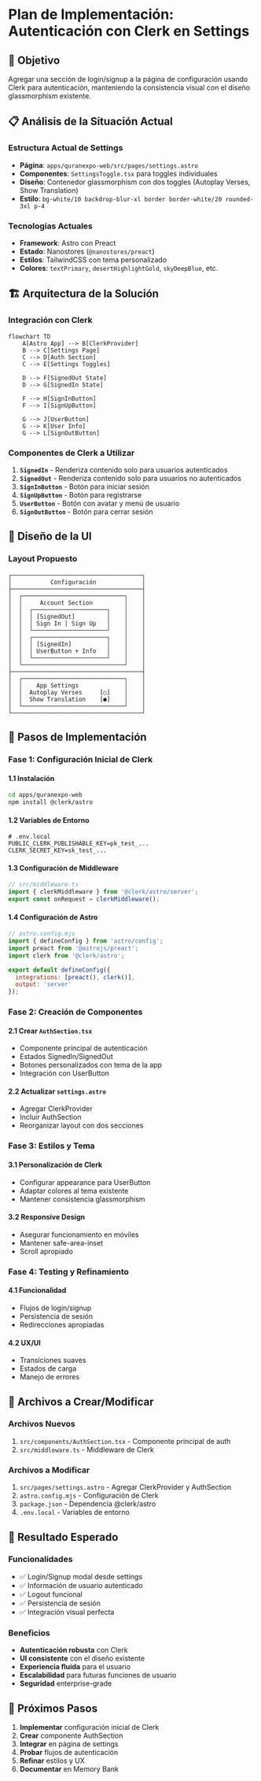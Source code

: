 # Plan de Implementación: Autenticación con Clerk en Settings

## 🎯 Objetivo

Agregar una sección de login/signup a la página de configuración usando Clerk para autenticación, manteniendo la consistencia visual con el diseño glassmorphism existente.

## 📋 Análisis de la Situación Actual

### Estructura Actual de Settings
- **Página**: `apps/quranexpo-web/src/pages/settings.astro`
- **Componentes**: `SettingsToggle.tsx` para toggles individuales
- **Diseño**: Contenedor glassmorphism con dos toggles (Autoplay Verses, Show Translation)
- **Estilo**: `bg-white/10 backdrop-blur-xl border border-white/20 rounded-3xl p-4`

### Tecnologías Actuales
- **Framework**: Astro con Preact
- **Estado**: Nanostores (`@nanostores/preact`)
- **Estilos**: TailwindCSS con tema personalizado
- **Colores**: `textPrimary`, `desertHighlightGold`, `skyDeepBlue`, etc.

## 🏗️ Arquitectura de la Solución

### Integración con Clerk
```mermaid
flowchart TD
    A[Astro App] --> B[ClerkProvider]
    B --> C[Settings Page]
    C --> D[Auth Section]
    C --> E[Settings Toggles]
    
    D --> F[SignedOut State]
    D --> G[SignedIn State]
    
    F --> H[SignInButton]
    F --> I[SignUpButton]
    
    G --> J[UserButton]
    G --> K[User Info]
    G --> L[SignOutButton]
```

### Componentes de Clerk a Utilizar
1. **`SignedIn`** - Renderiza contenido solo para usuarios autenticados
2. **`SignedOut`** - Renderiza contenido solo para usuarios no autenticados
3. **`SignInButton`** - Botón para iniciar sesión
4. **`SignUpButton`** - Botón para registrarse
5. **`UserButton`** - Botón con avatar y menú de usuario
6. **`SignOutButton`** - Botón para cerrar sesión

## 🎨 Diseño de la UI

### Layout Propuesto
```
┌─────────────────────────────────────┐
│           Configuración             │
├─────────────────────────────────────┤
│  ┌─────────────────────────────┐    │
│  │     Account Section         │    │
│  │  ┌─────────────────────┐    │    │
│  │  │ [SignedOut]         │    │    │
│  │  │ Sign In | Sign Up   │    │    │
│  │  └─────────────────────┘    │    │
│  │  ┌─────────────────────┐    │    │
│  │  │ [SignedIn]          │    │    │
│  │  │ UserButton + Info   │    │    │
│  │  └─────────────────────┘    │    │
│  └─────────────────────────────┘    │
├─────────────────────────────────────┤
│  ┌─────────────────────────────┐    │
│  │    App Settings             │    │
│  │  Autoplay Verses     [○]    │    │
│  │  Show Translation    [●]    │    │
│  └─────────────────────────────┘    │
└─────────────────────────────────────┘
```

## 🔧 Pasos de Implementación

### Fase 1: Configuración Inicial de Clerk

#### 1.1 Instalación
```bash
cd apps/quranexpo-web
npm install @clerk/astro
```

#### 1.2 Variables de Entorno
```env
# .env.local
PUBLIC_CLERK_PUBLISHABLE_KEY=pk_test_...
CLERK_SECRET_KEY=sk_test_...
```

#### 1.3 Configuración de Middleware
```typescript
// src/middleware.ts
import { clerkMiddleware } from '@clerk/astro/server';
export const onRequest = clerkMiddleware();
```

#### 1.4 Configuración de Astro
```javascript
// astro.config.mjs
import { defineConfig } from 'astro/config';
import preact from '@astrojs/preact';
import clerk from '@clerk/astro';

export default defineConfig({
  integrations: [preact(), clerk()],
  output: 'server'
});
```

### Fase 2: Creación de Componentes

#### 2.1 Crear `AuthSection.tsx`
- Componente principal de autenticación
- Estados SignedIn/SignedOut
- Botones personalizados con tema de la app
- Integración con UserButton

#### 2.2 Actualizar `settings.astro`
- Agregar ClerkProvider
- Incluir AuthSection
- Reorganizar layout con dos secciones

### Fase 3: Estilos y Tema

#### 3.1 Personalización de Clerk
- Configurar appearance para UserButton
- Adaptar colores al tema existente
- Mantener consistencia glassmorphism

#### 3.2 Responsive Design
- Asegurar funcionamiento en móviles
- Mantener safe-area-inset
- Scroll apropiado

### Fase 4: Testing y Refinamiento

#### 4.1 Funcionalidad
- Flujos de login/signup
- Persistencia de sesión
- Redirecciones apropiadas

#### 4.2 UX/UI
- Transiciones suaves
- Estados de carga
- Manejo de errores

## 📁 Archivos a Crear/Modificar

### Archivos Nuevos
1. `src/components/AuthSection.tsx` - Componente principal de auth
2. `src/middleware.ts` - Middleware de Clerk

### Archivos a Modificar
1. `src/pages/settings.astro` - Agregar ClerkProvider y AuthSection
2. `astro.config.mjs` - Configuración de Clerk
3. `package.json` - Dependencia @clerk/astro
4. `.env.local` - Variables de entorno

## 🎯 Resultado Esperado

### Funcionalidades
- ✅ Login/Signup modal desde settings
- ✅ Información de usuario autenticado
- ✅ Logout funcional
- ✅ Persistencia de sesión
- ✅ Integración visual perfecta

### Beneficios
- **Autenticación robusta** con Clerk
- **UI consistente** con el diseño existente
- **Experiencia fluida** para el usuario
- **Escalabilidad** para futuras funciones de usuario
- **Seguridad** enterprise-grade

## 🚀 Próximos Pasos

1. **Implementar** configuración inicial de Clerk
2. **Crear** componente AuthSection
3. **Integrar** en página de settings
4. **Probar** flujos de autenticación
5. **Refinar** estilos y UX
6. **Documentar** en Memory Bank
